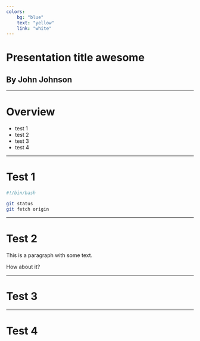```yaml
---
colors:
    bg: "blue"
    text: "yellow"
    link: "white"
---
```


# Presentation title awesome

## By John Johnson

---

# Overview

- test 1
- test 2
- test 3
- test 4

---

# Test 1

```bash
#!/bin/bash

git status
git fetch origin
```

---

# Test 2

This is a paragraph with some text.

How about it?

---

# Test 3

---

# Test 4
